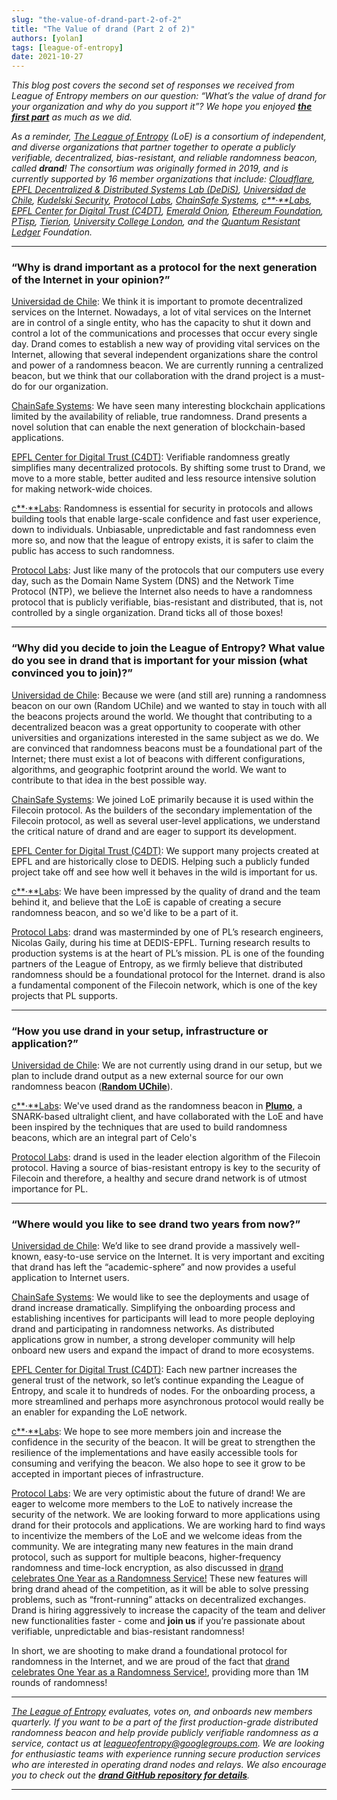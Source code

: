 ```yaml
---
slug: "the-value-of-drand-part-2-of-2"
title: "The Value of drand (Part 2 of 2)"
authors: [yolan]
tags: [league-of-entropy]
date: 2021-10-27
---
```


*This blog post covers the second set of responses we received from League of Entropy members on our question: “What’s the value of drand for your organization and why do you support it”? We hope you enjoyed [**the first part**](/blog/the-value-of-drand-part-1-of-2) as much as we did.*

<!-- truncate -->

*As a reminder, [The League of Entropy][LOE] (LoE) is a consortium of independent, and diverse organizations that partner together to operate a publicly verifiable, decentralized, bias-resistant, and reliable randomness beacon, called **drand**! The consortium was originally formed in 2019, and is currently supported by 16 member organizations that include: [Cloudflare][CLOUDFLARE], [EPFL Decentralized &amp; Distributed Systems Lab (DeDiS)][DEDIS], [Universidad de Chile][CHILE], [Kudelski Security][KUDELSKI], [Protocol Labs][PROTOCOL], [ChainSafe Systems][CHAINSAFE], [c**·**Labs][CLABS], [EPFL Center for Digital Trust (C4DT)][C4DT], [Emerald Onion][EMERALD], [Ethereum Foundation][EMERALD], [PTisp][PTISP], [Tierion][TIERION], [University College London][UCL], and the [Quantum Resistant Ledger][QUANTUM] Foundation.*

---

### **“Why is drand important as a protocol for the next generation of the Internet in your opinion?”**

[Universidad de Chile][CHILE]: We think it is important to promote decentralized services on the Internet. Nowadays, a lot of vital services on the Internet are in control of a single entity, who has the capacity to shut it down and control a lot of the communications and processes that occur every single day. Drand comes to establish a new way of providing vital services on the Internet, allowing that several independent organizations share the control and power of a randomness beacon. We are currently running a centralized beacon, but we think that our collaboration with the drand project is a must-do for our organization.

[ChainSafe Systems][CHAINSAFE]: We have seen many interesting blockchain applications limited by the availability of reliable, true randomness. Drand presents a novel solution that can enable the next generation of blockchain-based applications.

[EPFL Center for Digital Trust (C4DT)][C4DT]: Verifiable randomness greatly simplifies many decentralized protocols. By shifting some trust to Drand, we move to a more stable, better audited and less resource intensive solution for making network-wide choices.

[c**·**Labs][CLABS]: Randomness is essential for security in protocols and allows building tools that enable large-scale confidence and fast user experience, down to individuals. Unbiasable, unpredictable and fast randomness even more so, and now that the league of entropy exists, it is safer to claim the public has access to such randomness.

[Protocol Labs][PROTOCOL]: Just like many of the protocols that our computers use every day, such as the Domain Name System (DNS) and the Network Time Protocol (NTP), we believe the Internet also needs to have a randomness protocol that is publicly verifiable, bias-resistant and distributed, that is, not controlled by a single organization. Drand ticks all of those boxes!

---

### **“Why did you decide to join the League of Entropy? What value do you see in drand that is important for your mission (what convinced you to join)?”**

[Universidad de Chile][CHILE]: Because we were (and still are) running a randomness beacon on our own (Random UChile) and we wanted to stay in touch with all the beacons projects around the world. We thought that contributing to a decentralized beacon was a great opportunity to cooperate with other universities and organizations interested in the same subject as we do. We are convinced that randomness beacons must be a foundational part of the Internet; there must exist a lot of beacons with different configurations, algorithms, and geographic footprint around the world. We want to contribute to that idea in the best possible way.

[ChainSafe Systems][CHAINSAFE]: We joined LoE primarily because it is used within the Filecoin protocol. As the builders of the secondary implementation of the Filecoin protocol, as well as several user-level applications, we understand the critical nature of drand and are eager to support its development.

[EPFL Center for Digital Trust (C4DT)][C4DT]: We support many projects created at EPFL and are historically close to DEDIS. Helping such a publicly funded project take off and see how well it behaves in the wild is important for us.

[c**·**Labs][CLABS]: We have been impressed by the quality of drand and the team behind it, and believe that the LoE is capable of creating a secure randomness beacon, and so we'd like to be a part of it.

[Protocol Labs][PROTOCOL]: drand was masterminded by one of PL’s research engineers, Nicolas Gaily, during his time at DEDIS-EPFL. Turning research results to production systems is at the heart of PL’s mission. PL is one of the founding partners of the League of Entropy, as we firmly believe that distributed randomness should be a foundational protocol for the Internet. drand is also a fundamental component of the Filecoin network, which is one of the key projects that PL supports.

---

### **“How you use drand in your setup, infrastructure or application?”**

[Universidad de Chile][CHILE]: We are not currently using drand in our setup, but we plan to include drand output as a new external source for our own randomness beacon ([**Random UChile**](https://random.uchile.cl/)).

[c**·**Labs][CLABS]: We've used drand as the randomness beacon in [**Plumo**](https://medium.com/celoorg/celo-sets-sights-on-becoming-fastest-evm-chain-through-collaboration-with-mysten-labs-e88b426aee83), a SNARK-based ultralight client, and have collaborated with the LoE and have been inspired by the techniques that are used to build randomness beacons, which are an integral part of Celo's

[Protocol Labs][PROTOCOL]: drand is used in the leader election algorithm of the Filecoin protocol. Having a source of bias-resistant entropy is key to the security of Filecoin and therefore, a healthy and secure drand network is of utmost importance for PL.

---

### **“Where would you like to see drand two years from now?”**

[Universidad de Chile][CHILE]: We’d like to see drand provide a massively well-known, easy-to-use service on the Internet. It is very important and exciting that drand has left the “academic-sphere” and now provides a useful application to Internet users.

[ChainSafe Systems][CHAINSAFE]: We would like to see the deployments and usage of drand increase dramatically. Simplifying the onboarding process and establishing incentives for participants will lead to more people deploying drand and participating in randomness networks. As distributed applications grow in number, a strong developer community will help onboard new users and expand the impact of drand to more ecosystems.

[EPFL Center for Digital Trust (C4DT)][C4DT]: Each new partner increases the general trust of the network, so let’s continue expanding the League of Entropy, and scale it to hundreds of nodes. For the onboarding process, a more streamlined and perhaps more asynchronous protocol would really be an enabler for expanding the LoE network.

[c**·**Labs][CLABS]: We hope to see more members join and increase the confidence in the security of the beacon. It will be great to strengthen the resilience of the implementations and have easily accessible tools for consuming and verifying the beacon. We also hope to see it grow to be accepted in important pieces of infrastructure.

[Protocol Labs][PROTOCOL]: We are very optimistic about the future of drand! We are eager to welcome more members to the LoE to natively increase the security of the network. We are looking forward to more applications using drand for their protocols and applications. We are working hard to find ways to incentivize the members of the LoE and we welcome ideas from the community. We are integrating many new features in the main drand protocol, such as support for multiple beacons, higher-frequency randomness and time-lock encryption, as also discussed in [drand celebrates One Year as a Randomness Service!](/blog/drand-celebrates-one-year-as-a-randomness-service) These new features will bring drand ahead of the competition, as it will be able to solve pressing problems, such as “front-running” attacks on decentralized exchanges. Drand is hiring aggressively to increase the capacity of the team and deliver new functionalities faster - come and **join us** if you’re passionate about verifiable, unpredictable and bias-resistant randomness!

In short, we are shooting to make drand a foundational protocol for randomness in the Internet, and we are proud of the fact that [drand celebrates One Year as a Randomness Service!](/blog/drand-celebrates-one-year-as-a-randomness-service), providing more than 1M rounds of randomness!

---

*[The League of Entropy][LOE] evaluates, votes on, and onboards new members quarterly. If you want to be a part of the first production-grade distributed randomness beacon and help provide publicly verifiable randomness as a service, contact us at leagueofentropy@googlegroups.com. We are looking for enthusiastic teams with experience running secure production services who are interested in operating drand nodes and relays. We also encourage you to check out the [**drand GitHub repository for details**](https://github.com/drand).*

---

[LOE]: https://drand.love/1e76674b75e249699445799c5083fe78
[CLOUDFLARE]: https://drand.love/12bbcd90be5f4e42af18599f65019e7e
[DEDIS]: https://drand.love/e855b8f643d4475aa89a47252e6623d9
[CHILE]: https://drand.love/27708a6027104c3ba708e2d8d7508a66
[KUDELSKI]: https://drand.love/d800657770494c6cb39cffb5480407a4
[PROTOCOL]: https://drand.love/9e18324379574803918146d996c24df5
[CHAINSAFE]: https://drand.love/480ac8864a33408dae64fad706c38a8e
[CLABS]: https://drand.love/8125559f2fb44804b9e6ca63da70f6b6
[C4DT]: https://drand.love/dc94bcdadab64950aa1e6bc96cb1e39a
[EMERALD]: https://drand.love/e22d8bdb07ef4198b283d0436bcc9cf4
[EMERALD]: https://drand.love/184fc01bc464488c9570eb543d6c386a
[PTISP]: https://drand.love/f8fa38c9c36d4b4bbbb40fe785e9ae12
[TIERION]: https://drand.love/5b38e1b289f44e9d87498eddb788d38f
[UCL]: https://drand.love/af818bec61a542daa950596f01fddf09
[QUANTUM]: https://drand.love/b3e60c968098435790c3718f85ed3057

